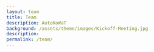 ```yaml
---
layout: team
title: Team
description: AutoKoWaT
background: /assets/theme/images/Kickoff-Meeting.jpg
description: 
permalink: /team/
---
```


